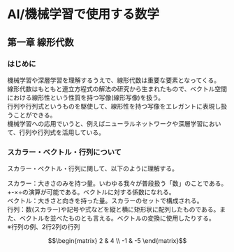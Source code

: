 # AI/機械学習で使用する数学
## 第一章 線形代数
### はじめに
機械学習や深層学習を理解するうえで、線形代数は重要な要素となってくる。  
線形代数はもともと連立方程式の解法の研究から生まれたもので、ベクトル空間における線形性という性質を持つ写像(線形写像)を扱う。  
行列や行列式というものを駆使して、線形性を持つ写像をエレガントに表現し扱うことができる。  
機械学習への応用でいうと、例えばニューラルネットワークや深層学習において、行列や行列式を活用している。  
### スカラー・ベクトル・行列について
スカラー・ベクトル・行列に関して、以下のように理解する。  
  
スカラー：大きさのみを持つ量。いわゆる我々が普段扱う「数」のことである。+-×÷の演算が可能である。ベクトルに対する係数になれる。  
ベクトル：大きさと向きを持った量。スカラーのセットで構成される。  
行列：数(スカラー)や記号や式などを縦と横に矩形状に配列したものである。また、ベクトルを並べたものとも言える。ベクトルの変換に使用したりする。  
※行列の例、2行2列の行列  
```math
\begin{matrix}
2 & 4 \\
-1 & -5
\end{matrix}
```


